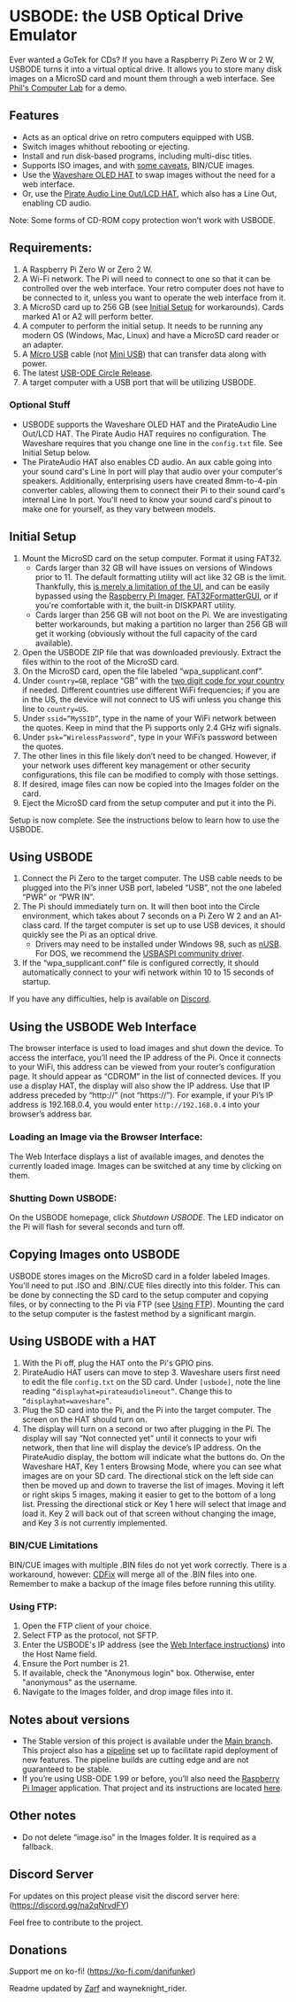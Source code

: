 # USBODE: the USB Optical Drive Emulator
Ever wanted a GoTek for CDs? If you have a Raspberry Pi Zero W or 2 W, USBODE turns it into a virtual optical drive. It allows you to store many disk images on a MicroSD card and mount them through a web interface. See [Phil's Computer Lab](https://www.youtube.com/watch?v=Is3ULD0ZXnI) for a demo.

## Features
- Acts as an optical drive on retro computers equipped with USB.
- Switch images whithout rebooting or ejecting.
- Install and run disk-based programs, including multi-disc titles.
- Supports ISO images, and with [some caveats](#BIN/CUE-Limitations), BIN/CUE images.
- Use the [Waveshare OLED HAT](https://www.waveshare.com/wiki/1.3inch_OLED_HAT) to swap images without the need for a web interface.
- Or, use the [Pirate Audio Line Out/LCD HAT](https://shop.pimoroni.com/products/pirate-audio-line-out), which also has a Line Out, enabling CD audio.

Note: Some forms of CD-ROM copy protection won’t work with USBODE.

## Requirements:
1. A Raspberry Pi Zero W or Zero 2 W.
2. A Wi-Fi network. The Pi will need to connect to one so that it can be controlled over the web interface. Your retro computer does not have to be connected to it, unless you want to operate the web interface from it.
3. A MicroSD card up to 256 GB (see [Initial Setup](#Initial-Setup) for workarounds). Cards marked A1 or A2 will perform better.
4. A computer to perform the initial setup. It needs to be running any modern OS (Windows, Mac, Linux) and have a MicroSD card reader or an adapter.
3. A [Micro USB](https://en.wikipedia.org/wiki/USB_hardware#/media/File:MicroB_USB_Plug.jpg) cable (not [Mini USB](https://en.wikipedia.org/wiki/USB_hardware#/media/File:Cable_Mini_USB.jpg)) that can transfer data along with power.
4. The latest [USB-ODE Circle Release]([url](https://github.com/danifunker/usbode-circle/releases)).
5. A target computer with a USB port that will be utilizing USBODE.

### Optional Stuff
- USBODE supports the Waveshare OLED HAT and the PirateAudio Line Out/LCD HAT. The Pirate Audio HAT requires no configuration. The Waveshare requires that you change one line in the `config.txt` file. See Initial Setup below.
- The PirateAudio HAT also enables CD audio. An aux cable going into your sound card's Line In port will play that audio over your computer's speakers. Additionally, enterprising users have created 8mm-to-4-pin converter cables, allowing them to connect their Pi to their sound card's internal Line In port. You'll need to know your sound card's pinout to make one for yourself, as they vary between models. 

## Initial Setup
1. Mount the MicroSD card on the setup computer. Format it using FAT32.
   - Cards larger than 32 GB will have issues on versions of Windows prior to 11. The default formatting utility will act like 32 GB is the limit. Thankfully, this [is merely a limitation of the UI]((https://youtu.be/bikbJPI-7Kg?t=398)), and can be easily bypassed using the [Raspberry Pi Imager](https://www.raspberrypi.com/software/), [FAT32FormatterGUI](https://www.softpedia.com/get/System/Hard-Disk-Utils/FAT32format-GUI.shtml), or if you're comfortable with it, the built-in DISKPART utility.
   - Cards larger than 256 GB will not boot on the Pi. We are investigating better workarounds, but making a partition no larger than 256 GB will get it working (obviously without the full capacity of the card available).
2. Open the USBODE ZIP file that was downloaded previously. Extract the files within to the root of the MicroSD card.
3. On the MicroSD card, open the file labeled “wpa_supplicant.conf”.
4. Under `country=GB`, replace “GB” with the [two digit code for your country](https://en.wikipedia.org/wiki/ISO_3166-1_alpha-2#Officially_assigned_code_elements) if needed. Different countries use different WiFi frequencies; if you are in the US, the device will not connect to US wifi unless you change this line to `country=US`.
5. Under `ssid=”MySSID”`, type in the name of your WiFi network between the quotes. Keep in mind that the Pi supports only 2.4 GHz wifi signals.
6. Under `psk=”WirelessPassword”`, type in your WiFi’s password between the quotes.
7. The other lines in this file likely don’t need to be changed. However, if your network uses different key management or other security configurations, this file can be modified to comply with those settings.
8. If desired, image files can now be copied into the Images folder on the card.
9. Eject the MicroSD card from the setup computer and put it into the Pi.

Setup is now complete. See the instructions below to learn how to use the USBODE.

## Using USBODE
1. Connect the Pi Zero to the target computer. The USB cable needs to be plugged into the Pi’s inner USB port, labeled “USB”, not the one labeled “PWR” or “PWR IN”.
2. The Pi should immediately turn on. It will then boot into the Circle environment, which takes about 7 seconds on a Pi Zero W 2 and an A1-class card. If the target computer is set up to use USB devices, it should quickly see the Pi as an optical drive.
   - Drivers may need to be installed under Windows 98, such as [nUSB](https://www.philscomputerlab.com/windows-98-usb-storage-driver.html). For DOS, we recommend the [USBASPI community driver](https://web.archive.org/web/20170907161705/https://www.mdgx.com/files/USBASPI.EXE).
3. If the “wpa_supplicant.conf” file is configured correctly, it should automatically connect to your wifi network within 10 to 15 seconds of startup.

If you have any difficulties, help is available on [Discord](https://discord.gg/na2qNrvdFY).

## Using the USBODE Web Interface
The browser interface is used to load images and shut down the device. To access the interface, you’ll need the IP address of the Pi. Once it connects to your WiFi, this address can be viewed from your router’s configuration page. It should appear as “CDROM” in the list of connected devices. If you use a display HAT, the display will also show the IP address. Use that IP address preceded by “http://” (not “https://”). For example, if your Pi’s IP address is 192.168.0.4, you would enter `http://192.168.0.4` into your browser’s address bar.

### Loading an Image via the Browser Interface:
The Web Interface displays a list of available images, and denotes the currently loaded image. Images can be switched at any time by clicking on them.

### Shutting Down USBODE:
On the USBODE homepage, click _Shutdown USBODE_. The LED indicator on the Pi will flash for several seconds and turn off.

## Copying Images onto USBODE
USBODE stores images on the MicroSD card in a folder labeled Images. You'll need to put .ISO and .BIN/.CUE files directly into this folder. This can be done by connecting the SD card to the setup computer and copying files, or by connecting to the Pi via FTP (see [Using FTP](#Using-FTP)). Mounting the card to the setup computer is the fastest method by a significant margin.

## Using USBODE with a HAT
1. With the Pi off, plug the HAT onto the Pi's GPIO pins.
2. PirateAudio HAT users can move to step 3. Waveshare users first need to edit the file `config.txt` on the SD card. Under `[usbode]`, note the line reading `“displayhat=pirateaudiolineout”`. Change this to `“displayhat=waveshare”`.
3. Plug the SD card into the Pi, and the Pi into the target computer. The screen on the HAT should turn on.
4. The display will turn on a second or two after plugging in the Pi. The display will say “Not connected yet” until it connects to your wifi network, then that line will display the device’s IP address. On the PirateAudio display, the bottom will indicate what the buttons do. On the Waveshare HAT, Key 1 enters Browsing Mode, where you can see what images are on your SD card. The directional stick on the left side can then be moved up and down to traverse the list of images. Moving it left or right skips 5 images, making it easier to get to the bottom of a long list. Pressing the directional stick or Key 1 here will select that image and load it. Key 2 will back out of that screen without changing the image, and Key 3 is not currently implemented.

### BIN/CUE Limitations
BIN/CUE images with multiple .BIN files do not yet work correctly. There is a workaround, however: [CDFix](https://web.archive.org/web/20240112090553/https://krikzz.com/pub/support/mega-everdrive/pro-series/cdfix/) will merge all of the .BIN files into one. Remember to make a backup of the image files before running this utility.

### Using FTP: 
1. Open the FTP client of your choice.
2. Select FTP as the protocol, not SFTP.
3. Enter the USBODE's IP address (see the [Web Interface instructions](#Using-the-USBODE-Web-Interface)) into the Host Name field.
4. Ensure the Port number is 21.
5. If available, check the "Anonymous login" box. Otherwise, enter "anonymous" as the username.
6. Navigate to the Images folder, and drop image files into it.

## Notes about versions
- The Stable version of this project is available under the [Main branch](https://github.com/danifunker/usbode-circle/tree/main). This project also has a [pipeline](https://github.com/danifunker/usbode-circle/actions) set up to facilitate rapid deployment of new features. The pipeline builds are cutting edge and are not guaranteed to be stable.
- If you’re using USB-ODE 1.99 or before, you’ll also need the [Raspberry Pi Imager](https://www.raspberrypi.com/software/) application. That project and its instructions are located [here](https://github.com/danifunker/usbode/releases).

## Other notes
- Do not delete “image.iso” in the Images folder. It is required as a fallback.

## Discord Server
For updates on this project please visit the discord server here: (https://discord.gg/na2qNrvdFY)

Feel free to contribute to the project.

## Donations
Support me on ko-fi!
(https://ko-fi.com/danifunker)

Readme updated by [Zarf](https://github.com/Zarf-42) and wayneknight_rider.
